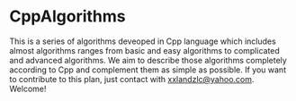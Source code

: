 # CppAlgorithms
This is a series of algorithms deveoped in Cpp language which includes almost algorithms ranges from basic and easy algorithms to complicated and advanced algorithms. We aim to describe those algorithms completely according to Cpp and complement them as simple as possible. If you want to contribute to this plan, just contact with xxlandzlc@yahoo.com. Welcome!
